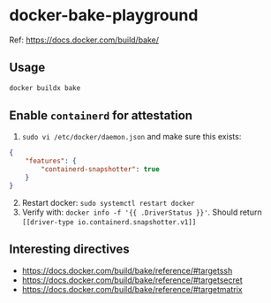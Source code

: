 # docker-bake-playground

Ref: <https://docs.docker.com/build/bake/>

## Usage

```bash
docker buildx bake
```


## Enable `containerd` for attestation

1. `sudo vi /etc/docker/daemon.json` and make sure this exists:

```json
{
    "features": {
        "containerd-snapshotter": true
    }
}
```

2. Restart docker: `sudo systemctl restart docker`
3. Verify with: `docker info -f '{{ .DriverStatus }}'`. Should return `[[driver-type io.containerd.snapshotter.v1]]`


## Interesting directives

- <https://docs.docker.com/build/bake/reference/#targetssh>
- <https://docs.docker.com/build/bake/reference/#targetsecret>
- <https://docs.docker.com/build/bake/reference/#targetmatrix>
